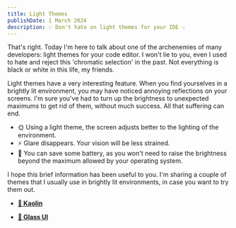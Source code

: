 ```yaml
---
title: Light Themes
publishDate: 1 March 2024
description: 💡 Don't hate on light themes for your IDE 💡
---
```


That's right. Today I'm here to talk about one of the archenemies of many developers: light themes for your code editor. I won't lie to you, even I used to hate and reject this 'chromatic selection' in the past. Not everything is black or white in this life, my friends.

Light themes have a very interesting feature. When you find yourselves in a brightly lit environment, you may have noticed annoying reflections on your screens. I'm sure you've had to turn up the brightness to unexpected maximums to get rid of them, without much success. All that suffering can end.

- 🌞 Using a light theme, the screen adjusts better to the lighting of the environment.
- ⚡ Glare disappears. Your vision will be less strained.
- 🌲 You can save some battery, as you won't need to raise the brightness beyond the maximum allowed by your operating system.

I hope this brief information has been useful to you. I'm sharing a couple of themes that I usually use in brightly lit environments, in case you want to try them out.

- [**🦊 Kaolin**](https://marketplace.visualstudio.com/items?itemName=zed-nait.kaolin-vscode-themes)

- [**👟 Glass UI**](https://marketplace.visualstudio.com/items?itemName=aregghazaryan.glass-ui)

